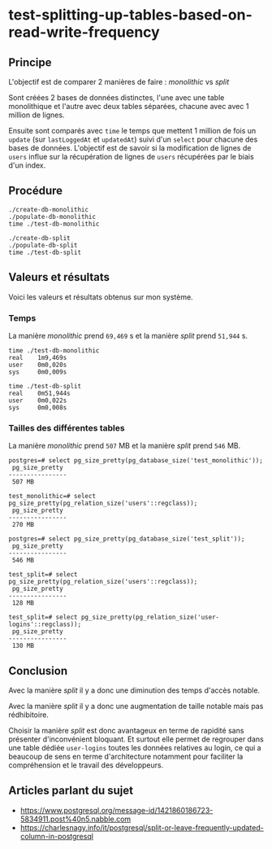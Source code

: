 # test-splitting-up-tables-based-on-read-write-frequency


## Principe

L'objectif est de comparer 2 manières de faire : *monolithic* vs *split*

Sont créées 2 bases de données distinctes, l'une avec une table monolithique et l'autre avec deux tables séparées, chacune avec avec 1 million de lignes.

Ensuite sont comparés avec `time` le temps que mettent 1 million de fois un `update` (sur `lastLoggedAt` et `updatedAt`) suivi d'un `select` pour chacune des bases de données. L'objectif est de savoir si la modification de lignes de `users` influe sur la récupération de lignes de `users` récupérées par le biais d'un index.


## Procédure

```shell
./create-db-monolithic
./populate-db-monolithic
time ./test-db-monolithic
```

```shell
./create-db-split
./populate-db-split
time ./test-db-split
```

## Valeurs et résultats

Voici les valeurs et résultats obtenus sur mon système.

### Temps

La manière *monolithic* prend `69,469` s et la manière *split* prend `51,944` s.

```shell
time ./test-db-monolithic
real    1m9,469s
user    0m0,020s
sys     0m0,009s
```

```shell
time ./test-db-split
real    0m51,944s
user    0m0,022s
sys     0m0,008s
```

### Tailles des différentes tables

La manière *monolithic* prend `507` MB et la manière *split* prend `546` MB.

```
postgres=# select pg_size_pretty(pg_database_size('test_monolithic'));
 pg_size_pretty 
----------------
 507 MB
```

```
test_monolithic=# select pg_size_pretty(pg_relation_size('users'::regclass));
 pg_size_pretty 
----------------
 270 MB
```

```
postgres=# select pg_size_pretty(pg_database_size('test_split'));
 pg_size_pretty 
----------------
 546 MB
```

```
test_split=# select pg_size_pretty(pg_relation_size('users'::regclass));
 pg_size_pretty 
----------------
 128 MB
```

```
test_split=# select pg_size_pretty(pg_relation_size('user-logins'::regclass));
 pg_size_pretty 
----------------
 130 MB
```


## Conclusion

Avec la manière *split* il y a donc une diminution des temps d'accès notable.

Avec la manière *split* il y a donc une augmentation de taille notable mais pas rédhibitoire.

Choisir la manière *split* est donc avantageux en terme de rapidité sans présenter d'inconvénient bloquant.
Et surtout elle permet de regrouper dans une table dédiée `user-logins` toutes les données relatives au login, ce qui a beaucoup de sens en terme d'architecture notamment pour faciliter la compréhension et le travail des développeurs.


## Articles parlant du sujet

* https://www.postgresql.org/message-id/1421860186723-5834911.post%40n5.nabble.com
* https://charlesnagy.info/it/postgresql/split-or-leave-frequently-updated-column-in-postgresql
